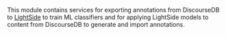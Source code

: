 This module contains services for exporting annotations from DiscourseDB to <a href="http://ankara.lti.cs.cmu.edu/side/">LightSide</a> to train ML classifiers and for applying LightSide models to content from DiscourseDB to generate and import annotations.
